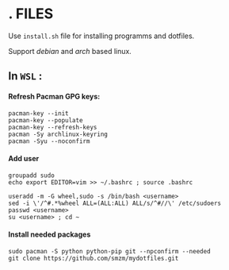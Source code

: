 # . FILES
Use ```install.sh``` file for installing programms and dotfiles.

Support _debian_ and _arch_ based linux.

## In `WSL` : 

#### Refresh Pacman GPG keys:
```shell
pacman-key --init
pacman-key --populate
pacman-key --refresh-keys
pacman -Sy archlinux-keyring
pacman -Syu --noconfirm
```

#### Add user
```shell
groupadd sudo
echo export EDITOR=vim >> ~/.bashrc ; source .bashrc

useradd -m -G wheel,sudo -s /bin/bash <username>
sed -i \'/^#.*%wheel ALL=(ALL:ALL) ALL/s/^#//\' /etc/sudoers
passwd <username>
su <username> ; cd ~
```
#### Install needed packages
```shell
sudo pacman -S python python-pip git --npconfirm --needed
git clone https://github.com/smzm/mydotfiles.git
```
